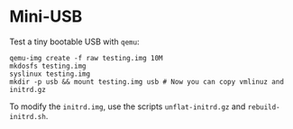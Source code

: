 # Mini-USB

Test a tiny bootable USB with `qemu`:
```
qemu-img create -f raw testing.img 10M
mkdosfs testing.img
syslinux testing.img
mkdir -p usb && mount testing.img usb # Now you can copy vmlinuz and initrd.gz
```

To modify the `initrd.img`, use the scripts `unflat-initrd.gz` and
`rebuild-initrd.sh`.
